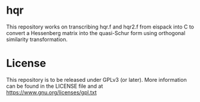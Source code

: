 # hqr
This repository works on transcribing hqr.f and hqr2.f from eispack into C to convert a Hessenberg matrix into the quasi-Schur form using orthogonal similarity transformation.

# License
This repository is to be released under GPLv3 (or later). More information can be found in the LICENSE file and at https://www.gnu.org/licenses/gpl.txt
